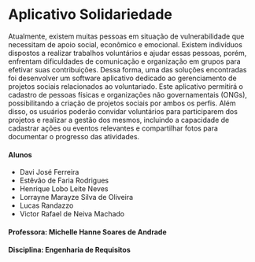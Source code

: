 # Aplicativo Solidariedade
Atualmente, existem muitas pessoas em situação de vulnerabilidade que necessitam de apoio social, econômico e emocional. Existem indivíduos dispostos a realizar trabalhos voluntários e ajudar essas pessoas, porém, enfrentam dificuldades de comunicação e organização em grupos para efetivar suas contribuições. Dessa forma, uma das soluções encontradas foi desenvolver um software aplicativo dedicado ao gerenciamento de projetos sociais relacionados ao voluntariado. Este aplicativo permitirá o cadastro de pessoas físicas e organizações não governamentais (ONGs), possibilitando a criação de projetos sociais por ambos os perfis. Além disso, os usuários poderão convidar voluntários para participarem dos projetos e realizar a gestão dos mesmos, incluindo a capacidade de cadastrar ações ou eventos relevantes e compartilhar fotos para documentar o progresso das atividades.

#### Alunos
* Davi José Ferreira
* Estêvão de Faria Rodrigues
* Henrique Lobo Leite Neves
* Lorrayne Marayze Silva de Oliveira
* Lucas Randazzo
* Victor Rafael de Neiva Machado

#### Professora: Michelle Hanne Soares de Andrade

#### Disciplina: Engenharia de Requisitos


